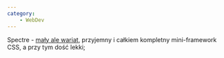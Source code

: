 ```yaml
---
category:
    - WebDev
---
```


Spectre - [mały ale wariat](https://github.com/picturepan2/spectre), przyjemny i całkiem kompletny mini-framework CSS, a przy tym dość lekki;
